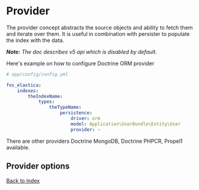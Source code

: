 Provider
========

The provider concept abstracts the source objects and ability to fetch them and iterate over them. 
It is useful in combination with persister to populate the index with the data.

_**Note:** The doc describes v5 api which is disabled by default._

Here's example on how to configure Doctrine ORM provider

```yaml
# app/config/config.yml

fos_elastica:
    indexes:
        theIndexName:
            types:
                theTypeName:
                    persistence:
                        driver: orm
                        model: Application\UserBundle\Entity\User
                        provider: ~
```

There are other providers Doctrine MongoDB, Doctrine PHPCR, Propel1 available.


Provider options
----------------

[Back to index](index.md)
